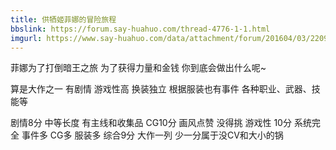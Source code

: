 ```yaml
---
title: 供牺姬菲娜的冒险旅程
bbslink: https://forum.say-huahuo.com/thread-4776-1-1.html
imgurl: https://www.say-huahuo.com/data/attachment/forum/201604/03/220939pf9fsiuefe7g7grg.jpg
---
```


菲娜为了打倒暗王之旅 为了获得力量和金钱 你到底会做出什么呢~

算是大作之一 有剧情 游戏性高 换装独立 根据服装也有事件 各种职业、武器、技能等

剧情8分 中等长度 有主线和收集品 CG10分 画风点赞 没得挑 游戏性 10分 系统完全 事件多 CG多 服装多
综合9分 大作一列 少一分属于没CV和大小的锅<!--more-->
